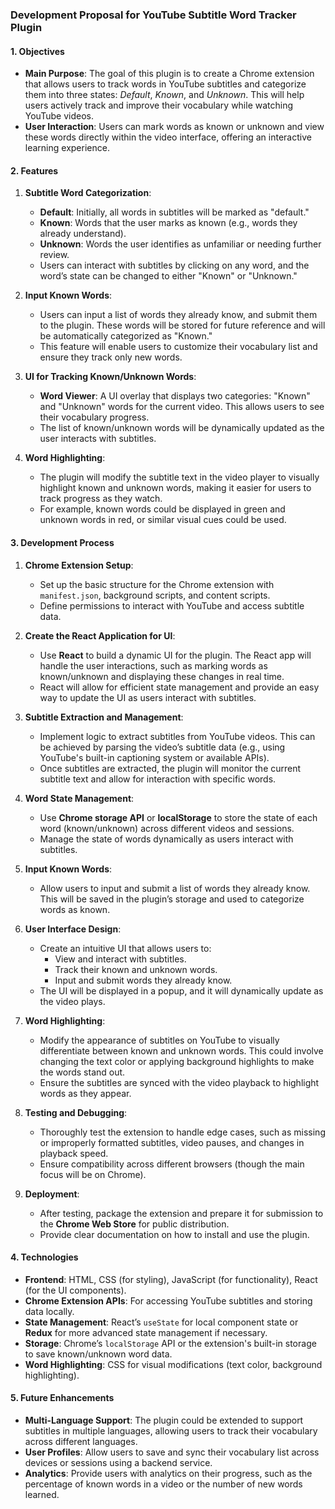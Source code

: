 
### **Development Proposal for YouTube Subtitle Word Tracker Plugin**

#### **1. Objectives**
- **Main Purpose**: The goal of this plugin is to create a Chrome extension that allows users to track words in YouTube subtitles and categorize them into three states: *Default*, *Known*, and *Unknown*. This will help users actively track and improve their vocabulary while watching YouTube videos.
- **User Interaction**: Users can mark words as known or unknown and view these words directly within the video interface, offering an interactive learning experience.

#### **2. Features**

1. **Subtitle Word Categorization**:
   - **Default**: Initially, all words in subtitles will be marked as "default."
   - **Known**: Words that the user marks as known (e.g., words they already understand).
   - **Unknown**: Words the user identifies as unfamiliar or needing further review.
   - Users can interact with subtitles by clicking on any word, and the word’s state can be changed to either "Known" or "Unknown."

2. **Input Known Words**:
   - Users can input a list of words they already know, and submit them to the plugin. These words will be stored for future reference and will be automatically categorized as "Known."
   - This feature will enable users to customize their vocabulary list and ensure they track only new words.

3. **UI for Tracking Known/Unknown Words**:
   - **Word Viewer**: A UI overlay that displays two categories: "Known" and "Unknown" words for the current video. This allows users to see their vocabulary progress.
   - The list of known/unknown words will be dynamically updated as the user interacts with subtitles.

4. **Word Highlighting**:
   - The plugin will modify the subtitle text in the video player to visually highlight known and unknown words, making it easier for users to track progress as they watch.
   - For example, known words could be displayed in green and unknown words in red, or similar visual cues could be used.

#### **3. Development Process**

1. **Chrome Extension Setup**:
   - Set up the basic structure for the Chrome extension with `manifest.json`, background scripts, and content scripts.
   - Define permissions to interact with YouTube and access subtitle data.

2. **Create the React Application for UI**:
   - Use **React** to build a dynamic UI for the plugin. The React app will handle the user interactions, such as marking words as known/unknown and displaying these changes in real time.
   - React will allow for efficient state management and provide an easy way to update the UI as users interact with subtitles.

3. **Subtitle Extraction and Management**:
   - Implement logic to extract subtitles from YouTube videos. This can be achieved by parsing the video’s subtitle data (e.g., using YouTube's built-in captioning system or available APIs).
   - Once subtitles are extracted, the plugin will monitor the current subtitle text and allow for interaction with specific words.

4. **Word State Management**:
   - Use **Chrome storage API** or **localStorage** to store the state of each word (known/unknown) across different videos and sessions.
   - Manage the state of words dynamically as users interact with subtitles.

5. **Input Known Words**:
   - Allow users to input and submit a list of words they already know. This will be saved in the plugin’s storage and used to categorize words as known.

6. **User Interface Design**:
   - Create an intuitive UI that allows users to:
     - View and interact with subtitles.
     - Track their known and unknown words.
     - Input and submit words they already know.
   - The UI will be displayed in a popup, and it will dynamically update as the video plays.

7. **Word Highlighting**:
   - Modify the appearance of subtitles on YouTube to visually differentiate between known and unknown words. This could involve changing the text color or applying background highlights to make the words stand out.
   - Ensure the subtitles are synced with the video playback to highlight words as they appear.

8. **Testing and Debugging**:
   - Thoroughly test the extension to handle edge cases, such as missing or improperly formatted subtitles, video pauses, and changes in playback speed.
   - Ensure compatibility across different browsers (though the main focus will be on Chrome).

9. **Deployment**:
   - After testing, package the extension and prepare it for submission to the **Chrome Web Store** for public distribution.
   - Provide clear documentation on how to install and use the plugin.

#### **4. Technologies**

- **Frontend**: HTML, CSS (for styling), JavaScript (for functionality), React (for the UI components).
- **Chrome Extension APIs**: For accessing YouTube subtitles and storing data locally.
- **State Management**: React’s `useState` for local component state or **Redux** for more advanced state management if necessary.
- **Storage**: Chrome’s `localStorage` API or the extension's built-in storage to save known/unknown word data.
- **Word Highlighting**: CSS for visual modifications (text color, background highlighting).

#### **5. Future Enhancements**

- **Multi-Language Support**: The plugin could be extended to support subtitles in multiple languages, allowing users to track their vocabulary across different languages.
- **User Profiles**: Allow users to save and sync their vocabulary list across devices or sessions using a backend service.
- **Analytics**: Provide users with analytics on their progress, such as the percentage of known words in a video or the number of new words learned.
